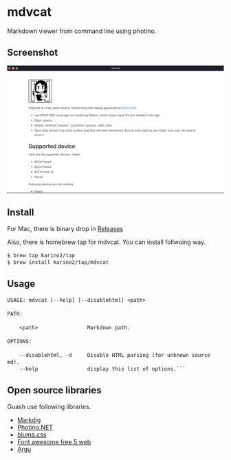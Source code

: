 # mdvcat

Markdown viewer from command line using photino.

## Screenshot

![screenshot.png](https://github.com/karino2/mdvcat/raw/main/screenshot/screenshot.png)

## Install

For Mac, there is binary drop in [Releases](https://github.com/karino2/mdvcat/releases)

Also, there is homebrew tap for mdvcat.
You can install follwoing way.

```
$ brew tap karino2/tap
$ brew install karino2/tap/mdvcat
```

## Usage

```
USAGE: mdvcat [--help] [--disablehtml] <path>

PATH:

    <path>                Markdown path.

OPTIONS:

    --disablehtml, -d     Disable HTML parsing (for unknown source md).
    --help                display this list of options.```
```

## Open source libraries

Guash use following libraries.

- [Markdig](https://github.com/xoofx/markdig)
- [Photino.NET](https://www.nuget.org/packages/Photino.NET/)
- [bluma.css](https://bulma.io/)
- [Font awesome free 5 web](https://fontawesome.com/) 
- [Argu](https://www.nuget.org/packages/Argu/)
